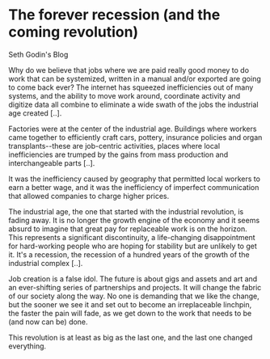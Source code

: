 # The forever recession (and the coming revolution)

Seth Godin's Blog

Why do we believe that jobs where we are paid really good money to do work that can be systemized, written in a manual and/or exported are going to come back ever? The internet has squeezed inefficiencies out of many systems, and the ability to move work around, coordinate activity and digitize data all combine to eliminate a wide swath of the jobs the industrial age created [..].

Factories were at the center of the industrial age. Buildings where workers came together to efficiently craft cars, pottery, insurance policies and organ transplants--these are job-centric activities, places where local inefficiencies are trumped by the gains from mass production and interchangeable parts [..].

It was the inefficiency caused by geography that permitted local workers to earn a better wage, and it was the inefficiency of imperfect communication that allowed companies to charge higher prices.

The industrial age, the one that started with the industrial revolution, is fading away. It is no longer the growth engine of the economy and it seems absurd to imagine that great pay for replaceable work is on the horizon. This represents a significant discontinuity, a life-changing disappointment for hard-working people who are hoping for stability but are unlikely to get it. It's a recession, the recession of a hundred years of the growth of the industrial complex [..].

Job creation is a false idol. The future is about gigs and assets and art and an ever-shifting series of partnerships and projects. It will change the fabric of our society along the way. No one is demanding that we like the change, but the sooner we see it and set out to become an irreplaceable linchpin, the faster the pain will fade, as we get down to the work that needs to be (and now can be) done.

This revolution is at least as big as the last one, and the last one changed everything.
